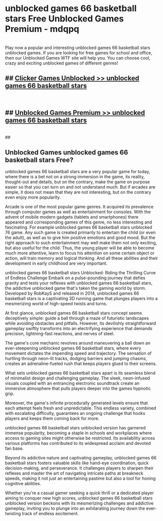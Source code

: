 # unblocked games 66 basketball stars  Free Unblocked Games Premium - mdqpq <br>
<br>
Play now a popular and interesting unblocked games 66 basketball stars unblocked games. If you are looking for free games for school and office, then our Unblocked Games WTF site will help you. You can choose cool, crazy and exciting unblocked games of different genres!


## ##  [Clicker Games Unblocked >> unblocked games 66 basketball stars](https://lesson1.guru?title=unblocked_games_66_basketball_stars)
  <br>

##  ## [Unblocked Games Premium >> unblocked games 66 basketball stars](https://lesson1.guru?title=unblocked_games_66_basketball_stars)
  <br>
  ##



## Unblocked Games unblocked games 66 basketball stars Free?

unblocked games 66 basketball stars are a very popular game for today, where there is a bet not on a strong immersion in the game, its reality, thought-out and details, but on the contrary, make the game on purpose easier so that you can turn on and not understand much. But if arcades are simple, it does not mean that they are not interesting, but on the contrary even enjoy more popularity.

Arcade is one of the most popular game genres. It acquired its prevalence through computer games as well as entertainment for consoles. With the advent of mobile modern gadgets (tablets and smartphones) there appeared and corresponding games of this genre, no less interesting and fascinating. For example unblocked games 66 basketball stars unblocked 76 game. Any such game is created primarily to entertain the child (or even the adult), as well as to give him positive emotions and good mood. But the right approach to such entertainment may well make them not only exciting, but also useful for the child. Thus, the young player will be able to become much more attentive, learn to focus his attention on some certain object or action, will train memory and logical thinking. And all these abilities and their development in early childhood are very important.

unblocked games 66 basketball stars Unblocked: Riding the Thrilling Curve of Endless Challenge
Embark on a pulse-pounding journey that defies gravity and tests your reflexes with unblocked games 66 basketball stars, the addictive unblocked game that's taken the gaming world by storm. Developed by RobKayS and released in 2014, unblocked games 66 basketball stars is a captivating 3D running game that plunges players into a mesmerizing world of high-speed twists and turns.

At first glance, unblocked games 66 basketball stars concept seems deceptively simple: guide a ball through a maze of futuristic landscapes while avoiding obstacles and pitfalls. However, its devilishly straightforward gameplay swiftly transforms into an electrifying experience that demands precision, lightning-fast reactions, and nerves of steel.

The game's core mechanic revolves around maneuvering a ball down an ever-steepening unblocked games 66 basketball stars, where every movement dictates the impending speed and trajectory. The sensation of hurtling through neon-lit tracks, dodging barriers and jumping chasms, creates an adrenaline-fueled rush that keeps players glued to their screens.

What sets unblocked games 66 basketball stars apart is its seamless blend of minimalist design and challenging gameplay. The sleek, neon-infused visuals coupled with an entrancing electronic soundtrack create an immersive atmosphere that pulls players deeper into the games hypnotic grip.

Moreover, the game's infinite procedurally generated levels ensure that each attempt feels fresh and unpredictable. This endless variety, combined with escalating difficulty, guarantees an ongoing challenge that hooks players and keeps them coming back for more.

unblocked games 66 basketball stars unblocked version has garnered immense popularity, becoming a staple in schools and workplaces where access to gaming sites might otherwise be restricted. Its availability across various platforms has contributed to its widespread acclaim and devoted fan base.

Beyond its addictive nature and captivating gameplay, unblocked games 66 basketball stars fosters valuable skills like hand-eye coordination, quick decision-making, and perseverance. It challenges players to sharpen their reflexes and master the art of navigating intricate paths at breakneck speeds, making it not just an entertaining pastime but also a tool for honing cognitive abilities.

Whether you're a casual gamer seeking a quick thrill or a dedicated player aiming to conquer new high scores, unblocked games 66 basketball stars unblocked version beckons with its mesmerizing challenges and addictive gameplay, inviting you to plunge into an exhilarating journey down the ever-twisting track of endless excitement.